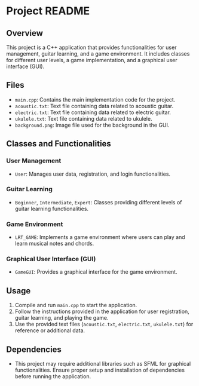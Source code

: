# Project README

## Overview
This project is a C++ application that provides functionalities for user management, guitar learning, and a game environment. It includes classes for different user levels, a game implementation, and a graphical user interface (GUI).

## Files
- `main.cpp`: Contains the main implementation code for the project.
- `acoustic.txt`: Text file containing data related to acoustic guitar.
- `electric.txt`: Text file containing data related to electric guitar.
- `ukulele.txt`: Text file containing data related to ukulele.
- `background.png`: Image file used for the background in the GUI.

## Classes and Functionalities
### User Management
- `User`: Manages user data, registration, and login functionalities.

### Guitar Learning
- `Beginner`, `Intermediate`, `Expert`: Classes providing different levels of guitar learning functionalities.

### Game Environment
- `LRT_GAME`: Implements a game environment where users can play and learn musical notes and chords.

### Graphical User Interface (GUI)
- `GameGUI`: Provides a graphical interface for the game environment.

## Usage
1. Compile and run `main.cpp` to start the application.
2. Follow the instructions provided in the application for user registration, guitar learning, and playing the game.
3. Use the provided text files (`acoustic.txt`, `electric.txt`, `ukulele.txt`) for reference or additional data.

## Dependencies
- This project may require additional libraries such as SFML for graphical functionalities. Ensure proper setup and installation of dependencies before running the application.

